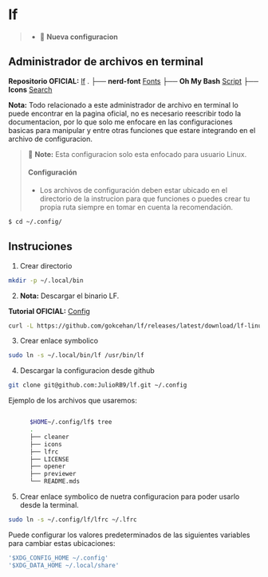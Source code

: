 # lf
> * :memo: **Nueva configuracion**
## Administrador de archivos en terminal

**Repositorio OFICIAL:**  [lf](https://github.com/gokcehan/lf)
.
├── **nerd-font** [Fonts](https://www.nerdfonts.com/)
├── **Oh My Bash** [Script](https://ohmybash.nntoan.com/)
├── **Icons** [Search](https://www.nerdfonts.com/cheat-sheet)

**Nota:** Todo relacionado a este administrador de archivo en terminal lo puede encontrar en la pagina oficial, no es necesario reescribir todo la documentacion, por lo que solo me enfocare en las configuraciones basicas para manipular y entre otras funciones que estare integrando en el archivo de configuracion.

> :memo: **Note:** Esta configuracion solo esta enfocado para usuario Linux.
> #### Configuración 
>
> - Los archivos de configuración deben estar ubicado en el directorio de la instrucion para que funciones o puedes crear tu propia ruta siempre en tomar en cuenta la recomendación.
```bash
$ cd ~/.config/
```

## Instruciones
01. Crear directorio
```bash
mkdir -p ~/.local/bin
```
02. **Nota:** Descargar el binario LF.

**Tutorial OFICIAL:** [Config](https://github.com/gokcehan/lf/wiki/Tutorial)
```bash
curl -L https://github.com/gokcehan/lf/releases/latest/download/lf-linux-amd64.tar.gz | tar xzC ~/.local/bin
```

03. Crear enlace symbolico
```bash
sudo ln -s ~/.local/bin/lf /usr/bin/lf
```

04. Descargar la configuracion desde github
```bash
git clone git@github.com:JulioRB9/lf.git ~/.config
```
Ejemplo de los archivos que usaremos:
```zsh

      $HOME~/.config/lf$ tree
      .
      ├── cleaner
      ├── icons
      ├── lfrc
      ├── LICENSE
      ├── opener
      ├── previewer
      └── README.mds
```
05.  Crear enlace symbolico de nuetra configuracion para poder usarlo desde la terminal.
```bash
sudo ln -s ~/.config/lf/lfrc ~/.lfrc
```
Puede configurar los valores predeterminados de las siguientes variables para cambiar estas ubicaciones:
```bash
'$XDG_CONFIG_HOME ~/.config'
'$XDG_DATA_HOME ~/.local/share'
```
